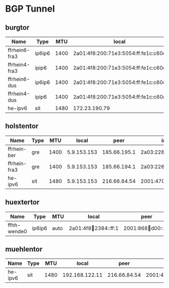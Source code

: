 # BGP Tunnel

## burgtor

| Name          | Type   |  MTU | local                               |                peer | inet6                | inet           |
|---------------|--------|------|-------------------------------------|---------------------|----------------------|----------------|
| ffrhein6-fra3 | ip6ip6 | 1400 | 2a01:4f8:200:71e3:5054:ff:fe1c:c60c |  2001:8d8:2:1050::3 | 2a03:2260:0:36::2/64 |                |
| ffrhein4-fra3 | ipip6  | 1400 | 2a01:4f8:200:71e3:5054:ff:fe1c:c60d |  2001:8d8:2:1050::3 |                      | 100.64.0.95/31 |
| ffrhein6-dus  | ip6ip6 | 1400 | 2a01:4f8:200:71e3:5054:ff:fe1c:c60c | 2a01:a700:48ac::1:2 | a03:2260:0:37::2/64  |                |
| ffrhein4-dus  | ipip6  | 1400 | 2a01:4f8:200:71e3:5054:ff:fe1c:c60d | 2a01:a700:48ac::1:2 |                      | 100.64.0.93/31 |
| he-ipv6       | sit    | 1480 | 172.23.190.79                       |        216.66.84.54 | 2001:470:12:8::2/64  |                |

## holstentor

| Name         | Type |  MTU |       local |         peer | inet6                | inet            |
|--------------|------|------|-------------|--------------|----------------------|-----------------|
| ffrhein-ber  | gre  | 1400 | 5.9.153.153 | 185.66.195.1 | 2a03:2260:0:59::2/64 | 100.64.0.165/31 |
| ffrhein-fra3 | gre  | 1400 | 5.9.153.153 | 185.66.194.1 | 2a03:2260:0:60::2/64 | 100.64.0.167/31 |
| he-ipv6      | sit  | 1480 | 5.9.153.153 | 216.66.84.54 | 2001:470:12:35::2/64 |                 |

## huextertor

| Name        | Type   | MTU  | local                   |                 peer | inet6               | inet |
|-------------|--------|------|-------------------------|----------------------|---------------------|------|
| ffhh-wende0 | ip6ip6 | auto | 2a01:4f8:100:2384::ff:1 | 2001:868:100:d00::10 | 2a03:2267:b:1::2/64 |      | 

## muehlentor

| Name    | Type |  MTU |          local |         peer | inet6                | inet |
|---------|------|------|----------------|--------------|----------------------|------|
| he-ipv6 | sit  | 1480 | 192.168.122.11 | 216.66.84.54 | 2001:470:12:58::2/64 |      |